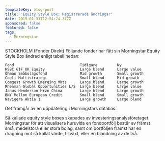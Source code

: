 ```yaml
---
templateKey: blog-post
title: 'Equity Style Box: Registrerade ändringar'
date: 2019-01-31T12:54:24.377Z
sponsored: false
featured: false
tags:
  - Morningstar
---
```

STOCKHOLM (Fonder Direkt) Följande fonder har fått sin Morningstar Equity Style Box ändrad enligt tabell nedan:

```
Fond                              Tidigare         Ny          
HSBC GIF UK Equity                Large blend      Large value 
Öhman Småbolagsfond               Mid growth       Small growth
Coeli Multistrategi               Small blend      Mid growth  
Comgest Growth Emerging Mkts      Large blend      Large growth
Rhenman Global Opportunities L/S  Large blend      Large value 
Janus Henderson Hrzn China        Large blend      Large growth
BNY Mellon European Credit        Small blend      Small growth
Navigera Aktie 1                  Large growth     Large blend 
```

Det framgår av en uppdatering i Morningstars databas.



Så kallade equity style boxes skapades av investeringsanalysföretaget Morningstar för att visualisera huruvida en fondportfölj består av främst små, medelstora eller stora bolag, samt om portföljen främst har en dragning mot så kallat värde, tillväxt, eller en blandning av de två.
